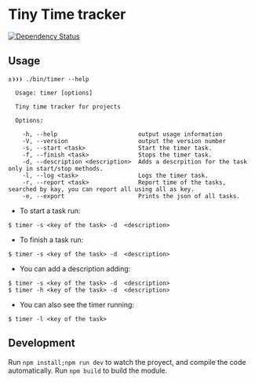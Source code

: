 # Tiny Time tracker

[![Dependency Status](https://david-dm.org/danibram/time-tracker-cli.svg)](https://david-dm.org/danibram/time-tracker-cli)

## Usage
```
±❩❩❩ ./bin/timer --help

  Usage: timer [options]

  Tiny time tracker for projects

  Options:

    -h, --help                       output usage information
    -V, --version                    output the version number
    -s, --start <task>               Start the timer task.
    -f, --finish <task>              Stops the timer task.
    -d, --description <description>  Adds a descrpition for the task only in start/stop methods.
    -l, --log <task>                 Logs the timer task.
    -r, --report <task>              Report time of the tasks, searched by kay, you can report all using all as key.
    -e, --export                     Prints the json of all tasks.
```

- To start a task run:
```
$ timer -s <key of the task> -d  <description>
```
- To finish a task run:
```
$ timer -s <key of the task> -d  <description>
```
- You can add a description adding:
```
$ timer -s <key of the task> -d  <description>
$ timer -h <key of the task> -d  <description>
```
- You can also see the timer running:
```
$ timer -l <key of the task>
```

## Development

Run ```npm install;npm run dev``` to watch the proyect, and compile the code automatically.
Run ```npm build``` to build the module.

